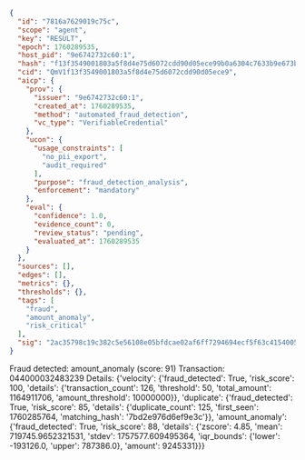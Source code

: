 ```json
{
  "id": "7816a7629019c75c",
  "scope": "agent",
  "key": "RESULT",
  "epoch": 1760289535,
  "host_pid": "9e6742732c60:1",
  "hash": "f13f3549001803a5f8d4e75d6072cdd90d05ece99b0a6304c7633b9e673b493a",
  "cid": "QmV1f13f3549001803a5f8d4e75d6072cdd90d05ece9",
  "aicp": {
    "prov": {
      "issuer": "9e6742732c60:1",
      "created_at": 1760289535,
      "method": "automated_fraud_detection",
      "vc_type": "VerifiableCredential"
    },
    "ucon": {
      "usage_constraints": [
        "no_pii_export",
        "audit_required"
      ],
      "purpose": "fraud_detection_analysis",
      "enforcement": "mandatory"
    },
    "eval": {
      "confidence": 1.0,
      "evidence_count": 0,
      "review_status": "pending",
      "evaluated_at": 1760289535
    }
  },
  "sources": [],
  "edges": [],
  "metrics": {},
  "thresholds": {},
  "tags": [
    "fraud",
    "amount_anomaly",
    "risk_critical"
  ],
  "sig": "2ac35798c19c382c5e56108e05bfdcae02af6ff7294694ecf5f63c41540059be"
}
```

Fraud detected: amount_anomaly (score: 91)
Transaction: 044000032483239
Details: {'velocity': {'fraud_detected': True, 'risk_score': 100, 'details': {'transaction_count': 126, 'threshold': 50, 'total_amount': 1164911706, 'amount_threshold': 10000000}}, 'duplicate': {'fraud_detected': True, 'risk_score': 85, 'details': {'duplicate_count': 125, 'first_seen': 1760285764, 'matching_hash': '7bd2e976d6ef9e3c'}}, 'amount_anomaly': {'fraud_detected': True, 'risk_score': 88, 'details': {'zscore': 4.85, 'mean': 719745.9652321531, 'stdev': 1757577.609495364, 'iqr_bounds': {'lower': -193126.0, 'upper': 787386.0}, 'amount': 9245331}}}